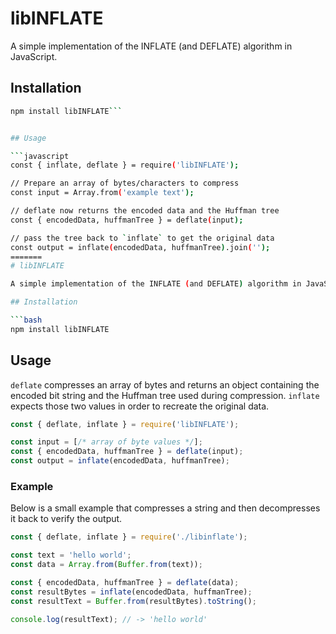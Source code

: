 # libINFLATE

A simple implementation of the INFLATE (and DEFLATE) algorithm in JavaScript.

## Installation

```bash
npm install libINFLATE```


## Usage

```javascript
const { inflate, deflate } = require('libINFLATE');

// Prepare an array of bytes/characters to compress
const input = Array.from('example text');

// deflate now returns the encoded data and the Huffman tree
const { encodedData, huffmanTree } = deflate(input);

// pass the tree back to `inflate` to get the original data
const output = inflate(encodedData, huffmanTree).join('');
=======
# libINFLATE

A simple implementation of the INFLATE (and DEFLATE) algorithm in JavaScript.

## Installation

```bash
npm install libINFLATE
```

## Usage

`deflate` compresses an array of bytes and returns an object containing the encoded bit string and the Huffman tree used during compression. `inflate` expects those two values in order to recreate the original data.

```javascript
const { deflate, inflate } = require('libINFLATE');

const input = [/* array of byte values */];
const { encodedData, huffmanTree } = deflate(input);
const output = inflate(encodedData, huffmanTree);
```

### Example

Below is a small example that compresses a string and then decompresses it back to verify the output.

```javascript
const { deflate, inflate } = require('./libinflate');

const text = 'hello world';
const data = Array.from(Buffer.from(text));

const { encodedData, huffmanTree } = deflate(data);
const resultBytes = inflate(encodedData, huffmanTree);
const resultText = Buffer.from(resultBytes).toString();

console.log(resultText); // -> 'hello world'
```
